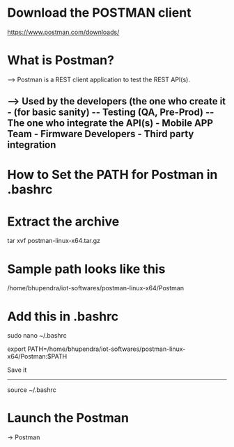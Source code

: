 # Download the POSTMAN client

https://www.postman.com/downloads/

# What is Postman?

--> Postman is a REST client application to test the REST API(s).

--> Used by the developers (the one who create it - (for basic sanity)
    -- Testing (QA, Pre-Prod)
    -- The one who integrate the API(s)
       - Mobile APP Team
       - Firmware Developers
       - Third party integration
-------------------------------------------------------------------
# How to Set the PATH for Postman in .bashrc

# Extract the archive

tar xvf postman-linux-x64.tar.gz

# Sample path looks like this

/home/bhupendra/iot-softwares/postman-linux-x64/Postman

# Add this in .bashrc

sudo nano ~/.bashrc

export PATH=/home/bhupendra/iot-softwares/postman-linux-x64/Postman:$PATH

Save it

-------------------
source ~/.bashrc

# Launch the Postman

-> Postman 


